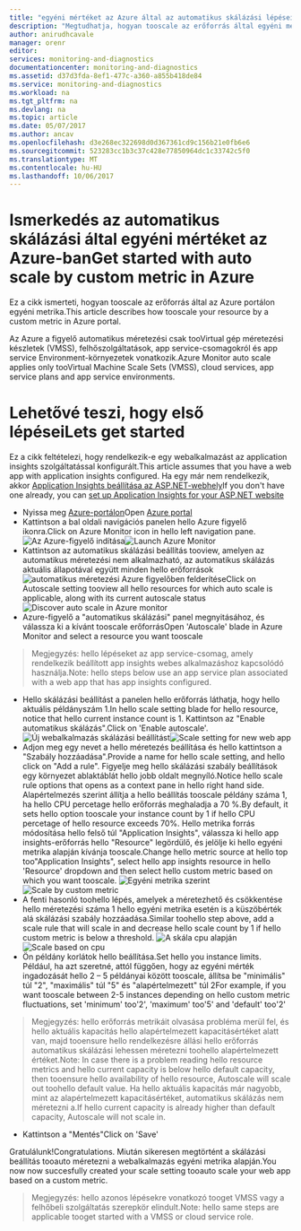 ```yaml
---
title: "egyéni mértéket az Azure által az automatikus skálázási lépései aaaGet |} Microsoft Docs"
description: "Megtudhatja, hogyan tooscale az erőforrás által egyéni mértéket az Azure-ban."
author: anirudhcavale
manager: orenr
editor: 
services: monitoring-and-diagnostics
documentationcenter: monitoring-and-diagnostics
ms.assetid: d37d3fda-8ef1-477c-a360-a855b418de84
ms.service: monitoring-and-diagnostics
ms.workload: na
ms.tgt_pltfrm: na
ms.devlang: na
ms.topic: article
ms.date: 05/07/2017
ms.author: ancav
ms.openlocfilehash: d3e268ec322698d0d367361cd9c156b21e0fb6e6
ms.sourcegitcommit: 523283cc1b3c37c428e77850964dc1c33742c5f0
ms.translationtype: MT
ms.contentlocale: hu-HU
ms.lasthandoff: 10/06/2017
---
```

# <a name="get-started-with-auto-scale-by-custom-metric-in-azure"></a><span data-ttu-id="b8c4b-103">Ismerkedés az automatikus skálázási által egyéni mértéket az Azure-ban</span><span class="sxs-lookup"><span data-stu-id="b8c4b-103">Get started with auto scale by custom metric in Azure</span></span>
<span data-ttu-id="b8c4b-104">Ez a cikk ismerteti, hogyan tooscale az erőforrás által az Azure portálon egyéni metrika.</span><span class="sxs-lookup"><span data-stu-id="b8c4b-104">This article describes how tooscale your resource by a custom metric in Azure portal.</span></span>

<span data-ttu-id="b8c4b-105">Az Azure a figyelő automatikus méretezési csak tooVirtual gép méretezési készletek (VMSS), felhőszolgáltatások, app service-csomagokról és app service Environment-környezetek vonatkozik.</span><span class="sxs-lookup"><span data-stu-id="b8c4b-105">Azure Monitor auto scale applies only tooVirtual Machine Scale Sets (VMSS), cloud services, app service plans and app service environments.</span></span> 

# <a name="lets-get-started"></a><span data-ttu-id="b8c4b-106">Lehetővé teszi, hogy első lépései</span><span class="sxs-lookup"><span data-stu-id="b8c4b-106">Lets get started</span></span>
<span data-ttu-id="b8c4b-107">Ez a cikk feltételezi, hogy rendelkezik-e egy webalkalmazást az application insights szolgáltatással konfigurált.</span><span class="sxs-lookup"><span data-stu-id="b8c4b-107">This article assumes that you have a web app with application insights configured.</span></span> <span data-ttu-id="b8c4b-108">Ha egy már nem rendelkezik, akkor [Application Insights beállítása az ASP.NET-webhely][1]</span><span class="sxs-lookup"><span data-stu-id="b8c4b-108">If you don't have one already, you can [set up Application Insights for your ASP.NET website][1]</span></span>

- <span data-ttu-id="b8c4b-109">Nyissa meg [Azure-portálon][2]</span><span class="sxs-lookup"><span data-stu-id="b8c4b-109">Open [Azure portal][2]</span></span>
- <span data-ttu-id="b8c4b-110">Kattintson a bal oldali navigációs panelen hello Azure figyelő ikonra.</span><span class="sxs-lookup"><span data-stu-id="b8c4b-110">Click on Azure Monitor icon in hello left navigation pane.</span></span>
  <span data-ttu-id="b8c4b-111">![Az Azure-figyelő indítása][3]</span><span class="sxs-lookup"><span data-stu-id="b8c4b-111">![Launch Azure Monitor][3]</span></span>
- <span data-ttu-id="b8c4b-112">Kattintson az automatikus skálázási beállítás tooview, amelyen az automatikus méretezési nem alkalmazható, az automatikus skálázás aktuális állapotával együtt minden hello erőforrások ![automatikus méretezési Azure figyelőben felderítése][4]</span><span class="sxs-lookup"><span data-stu-id="b8c4b-112">Click on Autoscale setting tooview all hello resources for which auto scale is applicable, along with its current autoscale status ![Discover auto scale in Azure monitor][4]</span></span>
- <span data-ttu-id="b8c4b-113">Azure-figyelő a "automatikus skálázási" panel megnyitásához, és válassza ki a kívánt tooscale erőforrás</span><span class="sxs-lookup"><span data-stu-id="b8c4b-113">Open 'Autoscale' blade in Azure Monitor and select a resource you want tooscale</span></span>
> <span data-ttu-id="b8c4b-114">Megjegyzés: hello lépéseket az app service-csomag, amely rendelkezik beállított app insights webes alkalmazáshoz kapcsolódó használja.</span><span class="sxs-lookup"><span data-stu-id="b8c4b-114">Note: hello steps below use an app service plan associated with a web app that has app insights configured.</span></span>
- <span data-ttu-id="b8c4b-115">Hello skálázási beállítást a panelen hello erőforrás láthatja, hogy hello aktuális példányszám 1.</span><span class="sxs-lookup"><span data-stu-id="b8c4b-115">In hello scale setting blade for hello resource, notice that hello current instance count is 1.</span></span> <span data-ttu-id="b8c4b-116">Kattintson az "Enable automatikus skálázás".</span><span class="sxs-lookup"><span data-stu-id="b8c4b-116">Click on 'Enable autoscale'.</span></span>
  <span data-ttu-id="b8c4b-117">![Új webalkalmazás skálázási beállítást][5]</span><span class="sxs-lookup"><span data-stu-id="b8c4b-117">![Scale setting for new web app][5]</span></span>
- <span data-ttu-id="b8c4b-118">Adjon meg egy nevet a hello méretezés beállítása és hello kattintson a "Szabály hozzáadása".</span><span class="sxs-lookup"><span data-stu-id="b8c4b-118">Provide a name for hello scale setting, and hello click on "Add a rule".</span></span> <span data-ttu-id="b8c4b-119">Figyelje meg hello skálázási szabály beállítások egy környezet ablaktáblát hello jobb oldalt megnyíló.</span><span class="sxs-lookup"><span data-stu-id="b8c4b-119">Notice hello scale rule options that opens as a context pane in hello right hand side.</span></span> <span data-ttu-id="b8c4b-120">Alapértelmezés szerint állítja a hello beállítás tooscale példány száma 1, ha hello CPU percetage hello erőforrás meghaladja a 70 %.</span><span class="sxs-lookup"><span data-stu-id="b8c4b-120">By default, it sets hello option tooscale your instance count by 1 if hello CPU percetage of hello resource exceeds 70%.</span></span> <span data-ttu-id="b8c4b-121">Hello metrika forrás módosítása hello felső túl "Application Insights", válassza ki hello app insights-erőforrás hello "Resource" legördülő, és jelölje ki hello egyéni metrika alapján kívánja tooscale.</span><span class="sxs-lookup"><span data-stu-id="b8c4b-121">Change hello metric source at hello top too"Application Insights", select hello app insights resource in hello 'Resource' dropdown and then select hello custom metric based on which you want tooscale.</span></span>
  <span data-ttu-id="b8c4b-122">![Egyéni metrika szerint][6]</span><span class="sxs-lookup"><span data-stu-id="b8c4b-122">![Scale by custom metric][6]</span></span>
- <span data-ttu-id="b8c4b-123">A fenti hasonló toohello lépés, amelyek a méretezhető és csökkentése hello méretezési száma 1 hello egyéni metrika esetén is a küszöbérték alá skálázási szabály hozzáadása.</span><span class="sxs-lookup"><span data-stu-id="b8c4b-123">Similar toohello step above, add a scale rule that will scale in and decrease hello scale count by 1 if hello custom metric is below a threshold.</span></span>
  <span data-ttu-id="b8c4b-124">![A skála cpu alapján][7]</span><span class="sxs-lookup"><span data-stu-id="b8c4b-124">![Scale based on cpu][7]</span></span>
- <span data-ttu-id="b8c4b-125">Ön példány korlátok hello beállítása.</span><span class="sxs-lookup"><span data-stu-id="b8c4b-125">Set hello you instance limits.</span></span> <span data-ttu-id="b8c4b-126">Például, ha azt szeretné, attól függően, hogy az egyéni mérték ingadozását hello 2 – 5 példányai között tooscale, állítsa be "minimális" túl "2", "maximális" túl "5" és "alapértelmezett" túl 2</span><span class="sxs-lookup"><span data-stu-id="b8c4b-126">For example, if you want tooscale between 2-5 instances depending on hello custom metric fluctuations, set 'minimum' too'2', 'maximum' too'5' and 'default' too'2'</span></span>
> <span data-ttu-id="b8c4b-127">Megjegyzés: hello erőforrás metrikáit olvasása probléma merül fel, és hello aktuális kapacitás hello alapértelmezett kapacitásértéket alatt van, majd tooensure hello rendelkezésre állási hello erőforrás automatikus skálázási lehessen méretezni toohello alapértelmezett értéket.</span><span class="sxs-lookup"><span data-stu-id="b8c4b-127">Note: In case there is a problem reading hello resource metrics and hello current capacity is below hello default capacity, then tooensure hello availability of hello resource, Autoscale will scale out toohello default value.</span></span> <span data-ttu-id="b8c4b-128">Ha hello aktuális kapacitás már nagyobb, mint az alapértelmezett kapacitásértéket, automatikus skálázás nem méretezni a.</span><span class="sxs-lookup"><span data-stu-id="b8c4b-128">If hello current capacity is already higher than default capacity, Autoscale will not scale in.</span></span>
- <span data-ttu-id="b8c4b-129">Kattintson a "Mentés"</span><span class="sxs-lookup"><span data-stu-id="b8c4b-129">Click on 'Save'</span></span>

<span data-ttu-id="b8c4b-130">Gratulálunk!</span><span class="sxs-lookup"><span data-stu-id="b8c4b-130">Congratulations.</span></span> <span data-ttu-id="b8c4b-131">Miután sikeresen megtörtént a skálázási beállítás tooauto méretezni a webalkalmazás egyéni metrika alapján.</span><span class="sxs-lookup"><span data-stu-id="b8c4b-131">You now now succesfully created your scale setting tooauto scale your web app based on a custom metric.</span></span>

> <span data-ttu-id="b8c4b-132">Megjegyzés: hello azonos lépésekre vonatkozó tooget VMSS vagy a felhőbeli szolgáltatás szerepkör elindult.</span><span class="sxs-lookup"><span data-stu-id="b8c4b-132">Note: hello same steps are applicable tooget started with a VMSS or cloud service role.</span></span>

<!--Reference-->
[1]: https://docs.microsoft.com/en-us/azure/application-insights/app-insights-asp-net
[2]: https://portal.azure.com
[3]: ./media/monitoring-autoscale-scale-by-custom-metric/azure-monitor-launch.png
[4]: ./media/monitoring-autoscale-scale-by-custom-metric/discover-autoscale-azure-monitor.png
[5]: ./media/monitoring-autoscale-scale-by-custom-metric/scale-setting-new-web-app.png
[6]: ./media/monitoring-autoscale-scale-by-custom-metric/scale-by-custom-metric.png
[7]: ./media/monitoring-autoscale-scale-by-custom-metric/autoscale-setting-custom-metrics-ai.png
